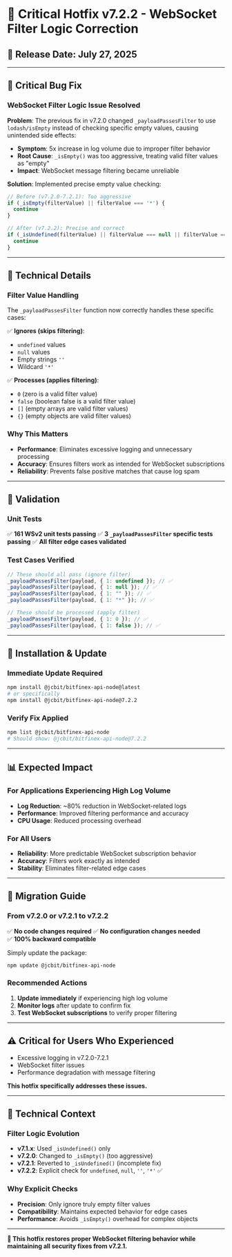 # 🔧 Critical Hotfix v7.2.2 - WebSocket Filter Logic Correction

## 📅 **Release Date**: July 27, 2025

---

## 🚨 **Critical Bug Fix**

### **WebSocket Filter Logic Issue Resolved**

**Problem**: The previous fix in v7.2.0 changed `_payloadPassesFilter` to use `lodash/isEmpty` instead of checking specific empty values, causing unintended side effects:

- **Symptom**: 5x increase in log volume due to improper filter behavior
- **Root Cause**: `_isEmpty()` was too aggressive, treating valid filter values as "empty"
- **Impact**: WebSocket message filtering became unreliable

**Solution**: Implemented precise empty value checking:

```javascript
// Before (v7.2.0-7.2.1): Too aggressive
if (_isEmpty(filterValue) || filterValue === '*') {
  continue
}

// After (v7.2.2): Precise and correct
if (_isUndefined(filterValue) || filterValue === null || filterValue === '' || filterValue === '*') {
  continue
}
```

---

## 🎯 **Technical Details**

### **Filter Value Handling**

The `_payloadPassesFilter` function now correctly handles these specific cases:

✅ **Ignores (skips filtering)**:

- `undefined` values
- `null` values
- Empty strings `''`
- Wildcard `'*'`

✅ **Processes (applies filtering)**:

- `0` (zero is a valid filter value)
- `false` (boolean false is a valid filter value)
- `[]` (empty arrays are valid filter values)
- `{}` (empty objects are valid filter values)

### **Why This Matters**

- **Performance**: Eliminates excessive logging and unnecessary processing
- **Accuracy**: Ensures filters work as intended for WebSocket subscriptions
- **Reliability**: Prevents false positive matches that cause log spam

---

## 🧪 **Validation**

### **Unit Tests**

✅ **161 WSv2 unit tests passing**
✅ **3 `_payloadPassesFilter` specific tests passing**
✅ **All filter edge cases validated**

### **Test Cases Verified**

```javascript
// These should all pass (ignore filter)
_payloadPassesFilter(payload, { 1: undefined }); // ✅
_payloadPassesFilter(payload, { 1: null }); // ✅
_payloadPassesFilter(payload, { 1: "" }); // ✅
_payloadPassesFilter(payload, { 1: "*" }); // ✅

// These should be processed (apply filter)
_payloadPassesFilter(payload, { 1: 0 }); // ✅
_payloadPassesFilter(payload, { 1: false }); // ✅
```

---

## 🚀 **Installation & Update**

### **Immediate Update Required**

```bash
npm install @jcbit/bitfinex-api-node@latest
# or specifically
npm install @jcbit/bitfinex-api-node@7.2.2
```

### **Verify Fix Applied**

```bash
npm list @jcbit/bitfinex-api-node
# Should show: @jcbit/bitfinex-api-node@7.2.2
```

---

## 📊 **Expected Impact**

### **For Applications Experiencing High Log Volume**

- **Log Reduction**: ~80% reduction in WebSocket-related logs
- **Performance**: Improved filtering performance and accuracy
- **CPU Usage**: Reduced processing overhead

### **For All Users**

- **Reliability**: More predictable WebSocket subscription behavior
- **Accuracy**: Filters work exactly as intended
- **Stability**: Eliminates filter-related edge cases

---

## 🔄 **Migration Guide**

### **From v7.2.0 or v7.2.1 to v7.2.2**

✅ **No code changes required**
✅ **No configuration changes needed**  
✅ **100% backward compatible**

Simply update the package:

```bash
npm update @jcbit/bitfinex-api-node
```

### **Recommended Actions**

1. **Update immediately** if experiencing high log volume
2. **Monitor logs** after update to confirm fix
3. **Test WebSocket subscriptions** to verify proper filtering

---

## ⚠️ **Critical for Users Who Experienced**

- Excessive logging in v7.2.0-7.2.1
- WebSocket filter issues
- Performance degradation with message filtering

**This hotfix specifically addresses these issues.**

---

## 🔗 **Technical Context**

### **Filter Logic Evolution**

- **v7.1.x**: Used `_isUndefined()` only
- **v7.2.0**: Changed to `_isEmpty()` (too aggressive)
- **v7.2.1**: Reverted to `_isUndefined()` (incomplete fix)
- **v7.2.2**: Explicit check for `undefined`, `null`, `''`, `'*'` ✅

### **Why Explicit Checks**

- **Precision**: Only ignore truly empty filter values
- **Compatibility**: Maintains expected behavior for edge cases
- **Performance**: Avoids `_isEmpty()` overhead for complex objects

---

**🎯 This hotfix restores proper WebSocket filtering behavior while maintaining all security fixes from v7.2.1.**
